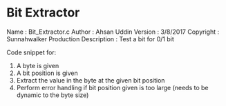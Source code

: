 # Bit Extractor

 Name        : Bit_Extractor.c
 Author      : Ahsan Uddin
 Version     : 3/8/2017
 Copyright   : Sunnahwalker Production
 Description : Test a bit for 0/1 bit

Code snippet for:

1. A byte is given
2. A bit position is given
3. Extract the value in the byte at the given bit position
4. Perform error handling if bit position given is too large (needs to be dynamic to the byte size)
